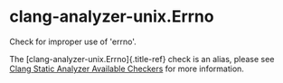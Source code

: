# clang-analyzer-unix.Errno

Check for improper use of \'errno\'.

The [clang-analyzer-unix.Errno]{.title-ref} check is an alias, please
see [Clang Static Analyzer Available
Checkers](https://clang.llvm.org/docs/analyzer/checkers.html#unix-errno)
for more information.
